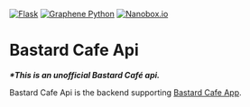 [![Flask](https://img.shields.io/badge/Powered%20by-Flask-000000.svg)](http://flask.pocoo.org/) [![Graphene Python](https://img.shields.io/badge/Powered%20by-Graphene%20Python-e14b2e.svg)](https://graphene-python.org//) [![Nanobox.io](https://img.shields.io/badge/Powered%20by-Nanobox-1068ff.svg)](https://nanobox.io/)
# Bastard Cafe Api

**_\*This is an unofficial Bastard Café api._**

Bastard Cafe Api is the backend supporting  [Bastard Cafe App](https://github.com/steinbaggins/bastard-cafe-app).